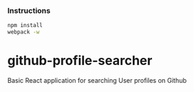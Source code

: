 ### Instructions

```bash
npm install
webpack -w
```
# github-profile-searcher
Basic React application for searching User profiles on Github
